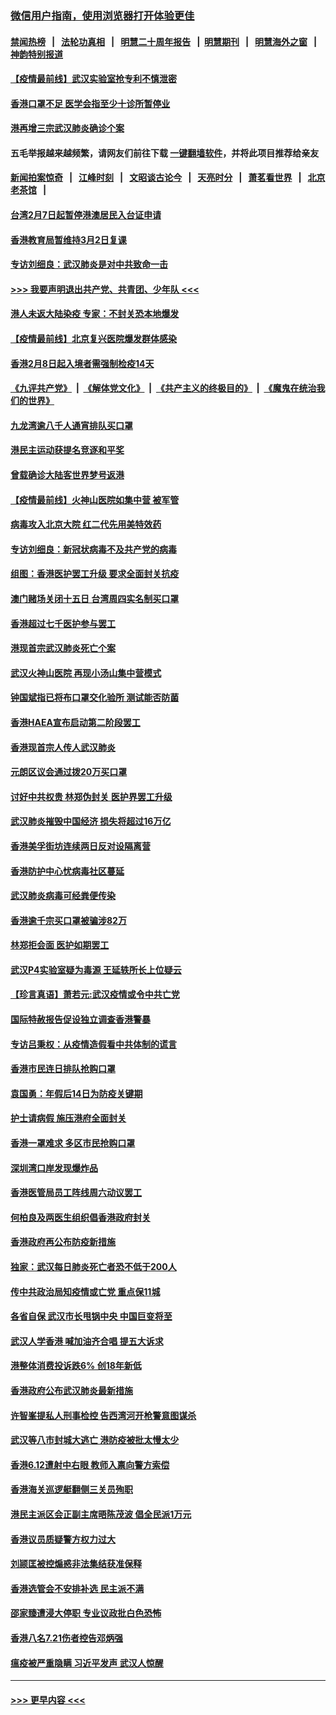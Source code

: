 ### [微信用户指南，使用浏览器打开体验更佳](https://github.com/gfw-breaker/banned-news1/blob/master/indexes/wechat-guide.md?t=0)
#### [禁闻热榜](热点新闻.md?t=0)  &nbsp;&nbsp;|&nbsp;&nbsp; [法轮功真相](https://github.com/gfw-breaker/truth/blob/master/README.md?t=0) &nbsp;&nbsp;|&nbsp;&nbsp; [明慧二十周年报告](https://github.com/gfw-breaker/mh-reports/blob/master/README.md?t=0) &nbsp;&nbsp;|&nbsp;&nbsp;[明慧期刊](https://github.com/gfw-breaker/mh-qikan) &nbsp;&nbsp;|&nbsp;&nbsp; [明慧海外之窗](https://github.com/gfw-breaker/mh-news/blob/master/README.md?t=0) &nbsp;&nbsp;|&nbsp;&nbsp; [神韵特别报道](https://github.com/gfw-breaker/mh-news/blob/master/shenyun.md?t=0)
#### [【疫情最前线】武汉实验室抢专利不慎泄密](../pages/nsc415/n11850310.md?t=02080233) 
#### [香港口罩不足 医学会指至少十诊所暂停业](../pages/nsc415/n11850301.md?t=02080233) 
#### [港再增三宗武汉肺炎确诊个案](../pages/nsc415/n11850328.md?t=02080233) 
#### 五毛举报越来越频繁，请网友们前往下载 [一键翻墙软件](https://github.com/gfw-breaker/ssr-accounts)，并将此项目推荐给亲友
#### [新闻拍案惊奇](https://github.com/gfw-breaker/banned-news1/blob/master/pages/link4.md) &nbsp;&nbsp;|&nbsp;&nbsp; [江峰时刻](https://github.com/gfw-breaker/banned-news1/blob/master/pages/link4.md) &nbsp;&nbsp;|&nbsp;&nbsp; [文昭谈古论今](https://github.com/gfw-breaker/banned-news1/blob/master/pages/link4.md) &nbsp;&nbsp;|&nbsp;&nbsp; [天亮时分](https://github.com/gfw-breaker/banned-news1/blob/master/pages/link4.md) &nbsp;&nbsp;|&nbsp;&nbsp; [萧茗看世界](https://github.com/gfw-breaker/banned-news1/blob/master/pages/link4.md) &nbsp;&nbsp;|&nbsp;&nbsp; [北京老茶馆](https://github.com/gfw-breaker/banned-news1/blob/master/pages/link4.md) &nbsp;&nbsp;|&nbsp;&nbsp; 
#### [台湾2月7日起暂停港澳居民入台证申请](../pages/nsc415/n11850304.md?t=02080233) 
#### [香港教育局暂维持3月2日复课](../pages/nsc415/n11850260.md?t=02080233) 
#### [专访刘细良：武汉肺炎是对中共致命一击](../pages/nsc415/n11849934.md?t=02080233) 
#### [>>> 我要声明退出共产党、共青团、少年队 <<<](https://github.com/begood0513/goodnews/blob/master/quit/letter.md) 
#### [港人未返大陆染疫 专家：不封关恐本地爆发](../pages/nsc415/n11848021.md?t=02080233) 
#### [【疫情最前线】北京复兴医院爆发群体感染](../pages/nsc415/n11847626.md?t=02080233) 
#### [香港2月8日起入境者需强制检疫14天](../pages/nsc415/n11847658.md?t=02080233) 
#### [《九评共产党》](https://github.com/begood0513/9ping.md/blob/master/README.md) &nbsp;|&nbsp; [《解体党文化》](../../../../jtdwh.md/blob/master/README.md)  &nbsp;|&nbsp; [《共产主义的终极目的》](../../../../gczydzjmd.md/blob/master/README.md) &nbsp;|&nbsp; [《魔鬼在统治我们的世界》](../../../../mgztzwmdsj.md/blob/master/README.md) 
#### [九龙湾逾八千人通宵排队买口罩](../pages/nsc415/n11847647.md?t=02080233) 
#### [港民主运动获提名竞逐和平奖](../pages/nsc415/n11847633.md?t=02080233) 
#### [曾载确诊大陆客世界梦号返港](../pages/nsc415/n11847608.md?t=02080233) 
#### [【疫情最前线】火神山医院如集中营 被军管](../pages/nsc415/n11847524.md?t=02080233) 
#### [病毒攻入北京大院 红二代先用美特效药](../pages/nsc415/n11847427.md?t=02080233) 
#### [专访刘细良：新冠状病毒不及共产党的病毒](../pages/nsc415/n11847164.md?t=02080233) 
#### [组图：香港医护罢工升级 要求全面封关抗疫](../pages/nsc415/n11844107.md?t=02080233) 
#### [澳门赌场关闭十五日 台湾周四实名制买口罩](../pages/nsc415/n11845083.md?t=02080233) 
#### [香港超过七千医护参与罢工](../pages/nsc415/n11845051.md?t=02080233) 
#### [港现首宗武汉肺炎死亡个案](../pages/nsc415/n11844998.md?t=02080233) 
#### [武汉火神山医院 再现小汤山集中营模式](../pages/nsc415/n11844763.md?t=02080233) 
#### [钟国斌指已将布口罩交化验所 测试能否防菌](../pages/nsc415/n11842783.md?t=02080233) 
#### [香港HAEA宣布启动第二阶段罢工](../pages/nsc415/n11842723.md?t=02080233) 
#### [香港现首宗人传人武汉肺炎](../pages/nsc415/n11842766.md?t=02080233) 
#### [元朗区议会通过拨20万买口罩](../pages/nsc415/n11842754.md?t=02080233) 
#### [讨好中共权贵 林郑伪封关 医护界罢工升级](../pages/nsc415/n11842359.md?t=02080233) 
#### [武汉肺炎摧毁中国经济 损失将超过16万亿](../pages/nsc415/n11839723.md?t=02080233) 
#### [香港美孚街坊连续两日反对设隔离营](../pages/nsc415/n11839962.md?t=02080233) 
#### [香港防护中心忧病毒社区蔓延](../pages/nsc415/n11839933.md?t=02080233) 
#### [武汉肺炎病毒可经粪便传染](../pages/nsc415/n11839939.md?t=02080233) 
#### [香港逾千宗买口罩被骗涉82万](../pages/nsc415/n11839914.md?t=02080233) 
#### [林郑拒会面 医护如期罢工](../pages/nsc415/n11839892.md?t=02080233) 
#### [武汉P4实验室疑为毒源 王延轶所长上位疑云](../pages/nsc415/n11835543.md?t=02080233) 
#### [【珍言真语】萧若元:武汉疫情或令中共亡党](../pages/nsc415/n11829394.md?t=02080233) 
#### [国际特赦报告促设独立调查香港警暴](../pages/nsc415/n11833845.md?t=02080233) 
#### [专访吕秉权：从疫情造假看中共体制的谎言](../pages/nsc415/n11833813.md?t=02080233) 
#### [香港市民连日排队抢购口罩](../pages/nsc415/n11833794.md?t=02080233) 
#### [袁国勇：年假后14日为防疫关键期](../pages/nsc415/n11831088.md?t=02080233) 
#### [护士请病假 施压港府全面封关](../pages/nsc415/n11831030.md?t=02080233) 
#### [香港一罩难求 多区市民抢购口罩](../pages/nsc415/n11831002.md?t=02080233) 
#### [深圳湾口岸发现爆炸品](../pages/nsc415/n11828802.md?t=02080233) 
#### [香港医管局员工阵线周六动议罢工](../pages/nsc415/n11828762.md?t=02080233) 
#### [何柏良及两医生组织倡香港政府封关](../pages/nsc415/n11828749.md?t=02080233) 
#### [香港政府再公布防疫新措施](../pages/nsc415/n11828716.md?t=02080233) 
#### [独家：武汉每日肺炎死亡者恐不低于200人](../pages/nsc415/n11828240.md?t=02080233) 
#### [传中共政治局知疫情或亡党 重点保11城](../pages/nsc415/n11828145.md?t=02080233) 
#### [各省自保 武汉市长甩锅中央 中国巨变将至](../pages/nsc415/n11828021.md?t=02080233) 
#### [武汉人学香港 喊加油齐合唱 提五大诉求](../pages/nsc415/n11827046.md?t=02080233) 
#### [港整体消费投诉跌6% 创18年新低](../pages/nsc415/n11817280.md?t=02080233) 
#### [香港政府公布武汉肺炎最新措施](../pages/nsc415/n11817152.md?t=02080233) 
#### [许智峯提私人刑事检控 告西湾河开枪警意图谋杀](../pages/nsc415/n11817132.md?t=02080233) 
#### [武汉等八市封城大逃亡 港防疫被批太慢太少](../pages/nsc415/n11817058.md?t=02080233) 
#### [香港6.12遭射中右眼 教师入禀向警方索偿](../pages/nsc415/n11814678.md?t=02080233) 
#### [香港海关巡逻艇翻侧三关员殉职](../pages/nsc415/n11814604.md?t=02080233) 
#### [港民主派区会正副主席晤陈茂波 倡全民派1万元](../pages/nsc415/n11814582.md?t=02080233) 
#### [香港议员质疑警方权力过大](../pages/nsc415/n11814560.md?t=02080233) 
#### [刘颕匡被控煽惑非法集结获准保释](../pages/nsc415/n11811727.md?t=02080233) 
#### [香港选管会不安排补选 民主派不满](../pages/nsc415/n11811691.md?t=02080233) 
#### [邵家臻遭浸大停职 专业议政批白色恐怖](../pages/nsc415/n11811670.md?t=02080233) 
#### [香港八名7.21伤者控告邓炳强](../pages/nsc415/n11811623.md?t=02080233) 
#### [瘟疫被严重隐瞒 习近平发声 武汉人惊醒](../pages/nsc415/n11811186.md?t=02080233) 

----
#### [ >>> 更早内容 <<< ](../indexes/nsc415-earlier.md)
